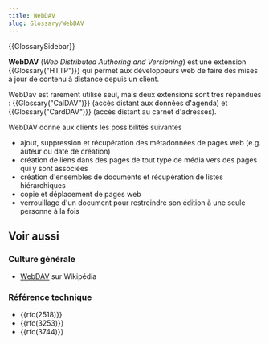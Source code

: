 ```yaml
---
title: WebDAV
slug: Glossary/WebDAV
---
```


{{GlossarySidebar}}

**WebDAV** (_Web Distributed Authoring and Versioning_) est une extension {{Glossary("HTTP")}} qui permet aux développeurs web de faire des mises à jour de contenu à distance depuis un client.

WebDav est rarement utilisé seul, mais deux extensions sont très répandues : {{Glossary("CalDAV")}} (accès distant aux données d'agenda) et {{Glossary("CardDAV")}} (accès distant au carnet d'adresses).

WebDAV donne aux clients les possibilités suivantes

- ajout, suppression et récupération des métadonnées de pages web (e.g. auteur ou date de création)
- création de liens dans des pages de tout type de média vers des pages qui y sont associées
- création d'ensembles de documents et récupération de listes hiérarchiques
- copie et déplacement de pages web
- verrouillage d'un document pour restreindre son édition à une seule personne à la fois

## Voir aussi

### Culture générale

- [WebDAV](https://en.wikipedia.org/wiki/WebDAV) sur Wikipédia

### Référence technique

- {{rfc(2518)}}
- {{rfc(3253)}}
- {{rfc(3744)}}
